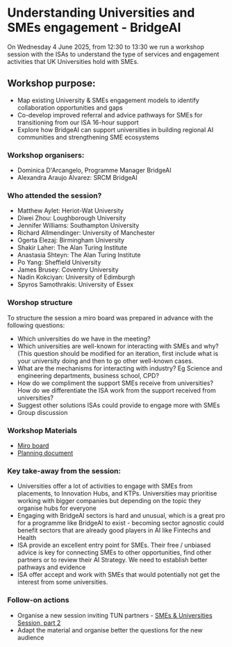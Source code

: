 # Understanding Universities and SMEs engagement - BridgeAI 
On Wednesday 4 June 2025, from 12:30 to 13:30 we run a workshop session with the ISAs to understand the type of services and engagement activities that UK Universities hold with SMEs.

## Workshop purpose:
* Map existing University & SMEs engagement models to identify collaboration opportunities and gaps
* Co-develop improved referral and advice pathways for SMEs for transitioning from our ISA 16-hour support
* Explore how BridgeAI can support universities in building regional AI communities and strengthening SME ecosystems 

### Workshop organisers:
* Dominica D'Arcangelo, Programme Manager BridgeAI
* Alexandra Araujo Alvarez: SRCM BridgeAI
  
### Who attended the session?
* Matthew Aylet: Heriot-Wat University
* Diwei Zhou: Loughborough University
* Jennifer Williams: Southampton University
* Richard Allmendinger: University of Manchester
* Ogerta Elezaj: Birmingham University
* Shakir Laher: The Alan Turing Institute
* Anastasia Shteyn: The Alan Turing Institute
* Po Yang: Sheffield University
* James Brusey: Coventry University
* Nadin Kokciyan: University of Edimburgh
* Spyros Samothrakis: University of Essex

### Worshop structure
To structure the session a miro board was prepared in advance with the following questions:
* Which universities do we have in the meeting?
* Which universities are well-known for interacting with SMEs and why? (This question should be modified for an iteration, first include what is your university doing and then to go other well-known cases. 
* What are the mechanisms for interacting with industry? Eg Science and engineering departments, business school, CPD?
* How do we compliment the support SMEs receive from universities? How do we differentiate  the ISA work from the support received from universities?
* Suggest other solutions ISAs could provide to engage more with SMEs
* Group discussion

### Workshop Materials
* [Miro board](https://miro.com/app/board/uXjVIsLBfR4=/)
* [Planning document](https://thealanturininstitute.sharepoint.com/:w:/s/ISA/EWjd-WD9Gx1Hujiv5yQIvBQBVBf0y6IJPB3o9V-1cMSsbw?e=MjsAGb)

### Key take-away from the session:
* Universities offer a lot of activities to engage with SMEs from placements, to Innovation Hubs, and KTPs. Universities may prioritise working with bigger companies but depending on the topic they organise hubs for everyone
* Engaging with BridgeAI sectors is hard and unusual, which is a great pro for a programme like BridgeAI to exist - becoming sector agnostic could benefit sectors that are already good players in AI like Fintechs and Health
* ISA provide an excellent entry point for SMEs. Their free / unbiased advice is key for connecting SMEs to other opportunities, find other partners or to review their AI Strategy. We need to establish better pathways and evidence
* ISA offer accept and work with SMEs that would potentially not get the interest from some universities. 

### Follow-on actions
* Organise a new session inviting TUN partners - [SMEs & Universities Session, part 2](https://github.com/alan-turing-institute/BridgeAI/issues/19)
* Adapt the material and organise better the questions for the new audience

